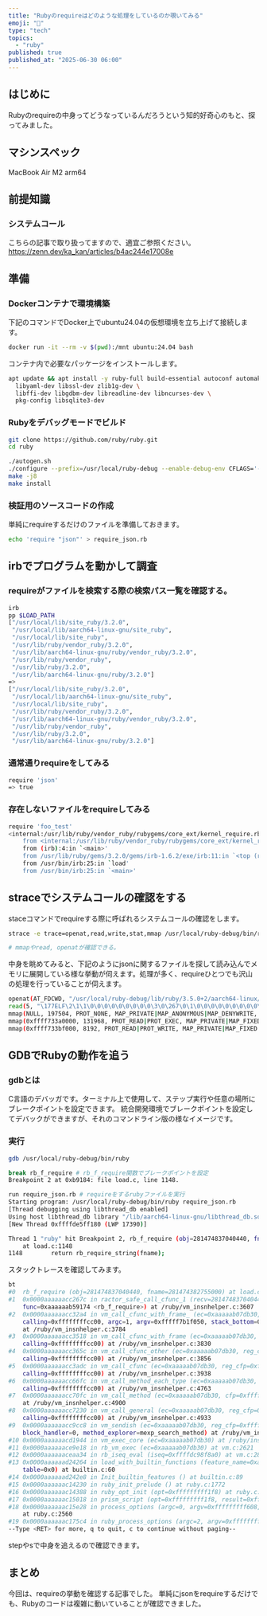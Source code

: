 ```yaml
---
title: "Rubyのrequireはどのような処理をしているのか覗いてみる"
emoji: "🔬"
type: "tech"
topics:
  - "ruby"
published: true
published_at: "2025-06-30 06:00"
---
```


## はじめに
Rubyのrequireの中身ってどうなっているんだろうという知的好奇心のもと、探ってみました。

## マシンスペック
MacBook Air M2 arm64

## 前提知識
### システムコール
こちらの記事で取り扱ってますので、適宜ご参照ください。
https://zenn.dev/ka_kan/articles/b4ac244e17008e

## 準備
### Dockerコンテナで環境構築
下記のコマンドでDocker上でubuntu24.04の仮想環境を立ち上げて接続します。
```bash
docker run -it --rm -v $(pwd):/mnt ubuntu:24.04 bash
```
コンテナ内で必要なパッケージをインストールします。
```bash
apt update && apt install -y ruby-full build-essential autoconf automake libtool gdb strace git \
  libyaml-dev libssl-dev zlib1g-dev \
  libffi-dev libgdbm-dev libreadline-dev libncurses-dev \
  pkg-config libsqlite3-dev
```
### Rubyをデバッグモードでビルド
```bash
git clone https://github.com/ruby/ruby.git
cd ruby

./autogen.sh
./configure --prefix=/usr/local/ruby-debug --enable-debug-env CFLAGS='-O0 -g3'
make -j8
make install
```
### 検証用のソースコードの作成
単純にrequireするだけのファイルを準備しておきます。
```bash
echo 'require "json"' > require_json.rb
```
## irbでプログラムを動かして調査
### requireがファイルを検索する際の検索パス一覧を確認する。
```bash
irb
pp $LOAD_PATH
["/usr/local/lib/site_ruby/3.2.0",
 "/usr/local/lib/aarch64-linux-gnu/site_ruby",
 "/usr/local/lib/site_ruby",
 "/usr/lib/ruby/vendor_ruby/3.2.0",
 "/usr/lib/aarch64-linux-gnu/ruby/vendor_ruby/3.2.0",
 "/usr/lib/ruby/vendor_ruby",
 "/usr/lib/ruby/3.2.0",
 "/usr/lib/aarch64-linux-gnu/ruby/3.2.0"]
=> 
["/usr/local/lib/site_ruby/3.2.0",
 "/usr/local/lib/aarch64-linux-gnu/site_ruby",
 "/usr/local/lib/site_ruby",
 "/usr/lib/ruby/vendor_ruby/3.2.0",
 "/usr/lib/aarch64-linux-gnu/ruby/vendor_ruby/3.2.0",
 "/usr/lib/ruby/vendor_ruby",
 "/usr/lib/ruby/3.2.0",
 "/usr/lib/aarch64-linux-gnu/ruby/3.2.0"]
```
### 通常通りrequireをしてみる
```bash
require 'json'
=> true
```

### 存在しないファイルをrequireしてみる
```bash
require 'foo_test'
<internal:/usr/lib/ruby/vendor_ruby/rubygems/core_ext/kernel_require.rb>:86:in `require': cannot load such file -- foo_test (LoadError)
	from <internal:/usr/lib/ruby/vendor_ruby/rubygems/core_ext/kernel_require.rb>:86:in `require'
	from (irb):4:in `<main>'
	from /usr/lib/ruby/gems/3.2.0/gems/irb-1.6.2/exe/irb:11:in `<top (required)>'
	from /usr/bin/irb:25:in `load'
	from /usr/bin/irb:25:in `<main>'
```
## straceでシステムコールの確認をする
staceコマンドでrequireする際に呼ばれるシステムコールの確認をします。
```bash
strace -e trace=openat,read,write,stat,mmap /usr/local/ruby-debug/bin/ruby require_json.rb |& less

# mmapやread, openatが確認できる。
```
中身を眺めてみると、下記のようにjsonに関するファイルを探して読み込んでメモリに展開している様な挙動が伺えます。処理が多く、requireひとつでも沢山の処理を行っていることが伺えます。
```bash
openat(AT_FDCWD, "/usr/local/ruby-debug/lib/ruby/3.5.0+2/aarch64-linux/json/ext/generator.so", O_RDONLY|O_CLOEXEC) = 5
read(5, "\177ELF\2\1\1\0\0\0\0\0\0\0\0\0\3\0\267\0\1\0\0\0\0\0\0\0\0\0\0\0"..., 832) = 832
mmap(NULL, 197504, PROT_NONE, MAP_PRIVATE|MAP_ANONYMOUS|MAP_DENYWRITE, -1, 0) = 0xffff7339f000
mmap(0xffff733a0000, 131968, PROT_READ|PROT_EXEC, MAP_PRIVATE|MAP_FIXED|MAP_DENYWRITE, 5, 0) = 0xffff733a0000
mmap(0xffff733bf000, 8192, PROT_READ|PROT_WRITE, MAP_PRIVATE|MAP_FIXED|MAP_DENYWRITE, 5, 0xf000) = 0xffff733bf000
```
## GDBでRubyの動作を追う
### gdbとは
C言語のデバッガです。ターミナル上で使用して、ステップ実行や任意の場所にブレークポイントを設定できます。
統合開発環境でブレークポイントを設定してデバックができますが、それのコマンドライン版の様なイメージです。
### 実行
```bash
gdb /usr/local/ruby-debug/bin/ruby

break rb_f_require # rb_f_require関数でブレークポイントを設定
Breakpoint 2 at 0xb9184: file load.c, line 1148.

run require_json.rb # requireをするrubyファイルを実行
Starting program: /usr/local/ruby-debug/bin/ruby require_json.rb
[Thread debugging using libthread_db enabled]
Using host libthread_db library "/lib/aarch64-linux-gnu/libthread_db.so.1".
[New Thread 0xffffde5ff180 (LWP 17390)]

Thread 1 "ruby" hit Breakpoint 2, rb_f_require (obj=281474837040440, fname=281474382755000)
    at load.c:1148
1148	    return rb_require_string(fname);
```
スタックトレースを確認してみます。
```bash
bt
#0  rb_f_require (obj=281474837040440, fname=281474382755000) at load.c:1148
#1  0x0000aaaaaacc267c in ractor_safe_call_cfunc_1 (recv=281474837040440, argc=1, argv=0xfffff7b1f050, 
    func=0xaaaaaab59174 <rb_f_require>) at /ruby/vm_insnhelper.c:3607
#2  0x0000aaaaaacc32a4 in vm_call_cfunc_with_frame_ (ec=0xaaaaab07db30, reg_cfp=0xfffff7c1efa0, 
    calling=0xffffffffcc00, argc=1, argv=0xfffff7b1f050, stack_bottom=0xfffff7b1f048)
    at /ruby/vm_insnhelper.c:3784
#3  0x0000aaaaaacc3518 in vm_call_cfunc_with_frame (ec=0xaaaaab07db30, reg_cfp=0xfffff7c1efa0, 
    calling=0xffffffffcc00) at /ruby/vm_insnhelper.c:3830
#4  0x0000aaaaaacc365c in vm_call_cfunc_other (ec=0xaaaaab07db30, reg_cfp=0xfffff7c1efa0, 
    calling=0xffffffffcc00) at /ruby/vm_insnhelper.c:3856
#5  0x0000aaaaaacc3adc in vm_call_cfunc (ec=0xaaaaab07db30, reg_cfp=0xfffff7c1efa0, 
    calling=0xffffffffcc00) at /ruby/vm_insnhelper.c:3938
#6  0x0000aaaaaacc66fc in vm_call_method_each_type (ec=0xaaaaab07db30, cfp=0xfffff7c1efa0, 
    calling=0xffffffffcc00) at /ruby/vm_insnhelper.c:4763
#7  0x0000aaaaaacc70fc in vm_call_method (ec=0xaaaaab07db30, cfp=0xfffff7c1efa0, calling=0xffffffffcc00)
    at /ruby/vm_insnhelper.c:4900
#8  0x0000aaaaaacc7230 in vm_call_general (ec=0xaaaaab07db30, reg_cfp=0xfffff7c1efa0, 
    calling=0xffffffffcc00) at /ruby/vm_insnhelper.c:4933
#9  0x0000aaaaaacc9cc8 in vm_sendish (ec=0xaaaaab07db30, reg_cfp=0xfffff7c1efa0, cd=0xaaaaab193030, 
    block_handler=0, method_explorer=mexp_search_method) at /ruby/vm_insnhelper.c:5991
#10 0x0000aaaaaacd1944 in vm_exec_core (ec=0xaaaaab07db30) at /ruby/insns.def:899
#11 0x0000aaaaaace9e18 in rb_vm_exec (ec=0xaaaaab07db30) at vm.c:2621
#12 0x0000aaaaaaceaa34 in rb_iseq_eval (iseq=0xffffdc98f8a0) at vm.c:2878
#13 0x0000aaaaaad24264 in load_with_builtin_functions (feature_name=0xaaaaaaee80d8 "gem_prelude", 
    table=0x0) at builtin.c:60
#14 0x0000aaaaaad242e8 in Init_builtin_features () at builtin.c:89
#15 0x0000aaaaaac14230 in ruby_init_prelude () at ruby.c:1772
#16 0x0000aaaaaac14388 in ruby_opt_init (opt=0xfffffffff1f8) at ruby.c:1843
#17 0x0000aaaaaac15018 in prism_script (opt=0xfffffffff1f8, result=0xffffffffddc0) at ruby.c:2232
#18 0x0000aaaaaac15e28 in process_options (argc=0, argv=0xfffffffff608, opt=0xfffffffff1f8)
    at ruby.c:2560
#19 0x0000aaaaaac175c4 in ruby_process_options (argc=2, argv=0xfffffffff5f8) at ruby.c:3196
--Type <RET> for more, q to quit, c to continue without paging--
```
stepやsで中身を追えるので確認できます。

## まとめ
今回は、requireの挙動を確認する記事でした。
単純にjsonをrequireするだけでも、Rubyのコードは複雑に動いていることが確認できました。
